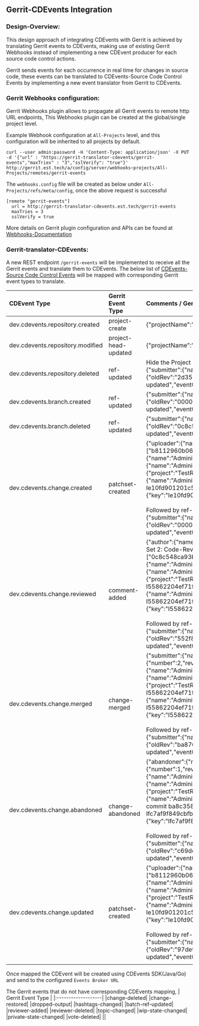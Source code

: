 ## Gerrit-CDEvents Integration

### Design-Overview:
This design approach of integrating CDEvents with Gerrit is achieved by translating Gerrit events to CDEvents, making use of existing Gerrit Webhooks instead of implementing a new CDEvent producer for each source code control actions.

Gerrit sends events for each occurrence in real time for changes in source code, these events can be translated to CDEvents-Source Code Control Events by implementing a new event translator from Gerrit to CDEvents.


### Gerrit Webhooks configuration:

Gerrit Webhooks plugin allows to propagate all Gerrit events to remote http URL endpoints,
This Webhooks plugin can be created at the global/single project level.

Example Webhook configuration at `All-Projects` level, and this configuration will be inherited to all projects by default.

```curl
curl --user admin:password -H 'Content-Type: application/json' -X PUT -d '{"url" : "https://gerrit-translator-cdevents/gerrit-events","maxTries" : "3","sslVerify": "true"}' http://gerrit.est.tech/a/config/server/webhooks~projects/All-Projects/remotes/gerrit-events
```

The `webhooks.config` file will be created as below under `All-Projects/refs/meta/config`, once the above request is successful

```config
[remote "gerrit-events"]
  url = http://gerrit-translator-cdevents.est.tech/gerrit-events
  maxTries = 3
  sslVerify = true
```

More details on Gerrit plugin configuration and APIs can be found at [Webhooks-Documentation](https://gerrit.googlesource.com/plugins/webhooks/+/refs/heads/master/src/main/resources/Documentation)

### Gerrit-translator-CDEvents:

A new REST endpoint `/gerrit-events` will be implemented to receive all the Gerrit events and translate them to CDEvents.
The below list of [CDEvents-Source Code Control Events](https://github.com/cdevents/spec/blob/v0.3.0/source-code-version-control.md) will be mapped with corresponding Gerrit event types to translate.


| CDEvent Type  | Gerrit Event Type  | Comments / Gerrit Event Format   |
| :------------ |:-------------------|:----------------------------------|
| dev.cdevents.repository.created| project-create | {"projectName":"TestRepo3","headName":"refs/heads/master","type":"project-created","eventCreatedOn":1700131789} |
|  dev.cdevents.repository.modified   | project-head-updated    |   {"projectName":"TestRepo3","oldHead":"refs/heads/master","newHead":"refs/heads/main","type":"project-head-updated","eventCreatedOn":1700148011} |
| dev.cdevents.repository.deleted |   ref-updated   |  Hide the Project State under Gerrit Repository Options / <br/>  {"submitter":{"name":"Administrator","email":"admin@example.com","username":"admin"},"refUpdate":{"oldRev":"2d351d6d3bd1bec64f6b165a843c9dd18ac4d2cd","newRev":"5a2347177cdc707c6b42444c505b974d6499047d","refName":"refs/meta/config","project":"TestRepo3"},"type":"ref-updated","eventCreatedOn":1700221454} |
| dev.cdevents.branch.created   |  ref-updated     |   {"submitter":{"name":"Administrator","email":"admin@example.com","username":"admin"},"refUpdate":{"oldRev":"0000000000000000000000000000000000000000","newRev":"0c8c548ca93b44dd501c000ebb79ecc8f9aa4bd6","refName":"refs/heads/test_branch","project":"TestRepo"},"type":"ref-updated","eventCreatedOn":1700147670} |
| dev.cdevents.branch.deleted |   ref-updated    |    {"submitter":{"name":"Administrator","email":"admin@example.com","username":"admin"},"refUpdate":{"oldRev":"0c8c548ca93b44dd501c000ebb79ecc8f9aa4bd6","newRev":"0000000000000000000000000000000000000000","refName":"refs/heads/test_branch","project":"TestRepo"},"type":"ref-updated","eventCreatedOn":1700222081} |
| dev.cdevents.change.created |    patchset-created     |  {"uploader":{"name":"Administrator","email":"admin@example.com","username":"admin"},"patchSet":{"number":1,"revision":"b59138869113bfd9d3e7fbf9439d74e1ae6c54b8","parents":["b8112960b06810405b3e8ce6c8560ee93694700f"],"ref":"refs/changes/02/2/1","uploader":{"name":"Administrator","email":"admin@example.com","username":"admin"},"createdOn":1700478731,"author":{"name":"Administrator","email":"admin@example.com","username":"admin"},"kind":"REWORK","sizeInsertions":10,"sizeDeletions":0},"change":{"project":"TestRepo1","branch":"patch_create","id":"Ie10fd901201c53e9fe3b9766343060763ac81dc6","number":2,"subject":"test.file added","owner":{"name":"Administrator","email":"admin@example.com","username":"admin"},"url":"http://959be7129610/c/TestRepo1/+/2","commitMessage":"test.file added\n\nChange-Id: Ie10fd901201c53e9fe3b9766343060763ac81dc6\n","createdOn":1700478731,"status":"NEW"},"project":{"name":"TestRepo1"},"refName":"refs/heads/patch_create","changeKey":{"key":"Ie10fd901201c53e9fe3b9766343060763ac81dc6"},"type":"patchset-created","eventCreatedOn":1700478732} </br></br> Followed by ref-updated and eventCreatedOn the same time, that can be ignored </br> {"submitter":{"name":"Administrator","email":"admin@example.com","username":"admin"},"refUpdate":{"oldRev":"0000000000000000000000000000000000000000","newRev":"b59138869113bfd9d3e7fbf9439d74e1ae6c54b8","refName":"refs/changes/02/2/1","project":"TestRepo1"},"type":"ref-updated","eventCreatedOn":1700478732}  |
| dev.cdevents.change.reviewed |    comment-added     | {"author":{"name":"Administrator","email":"admin@example.com","username":"admin"},"approvals":[{"type":"Code-Review","description":"Code-Review","value":"2","oldValue":"1"}],"comment":"Patch Set 2: Code-Review+2","patchSet":{"number":2,"revision":"ba8c3584916c93b3e17a1ab63072b0ebd0d3ed84","parents":["0c8c548ca93b44dd501c000ebb79ecc8f9aa4bd6"],"ref":"refs/changes/01/1/2","uploader":{"name":"Administrator","email":"admin@example.com","username":"admin"},"createdOn":1700230164,"author":{"name":"Administrator","email":"admin@example.com","username":"admin"},"kind":"NO_CODE_CHANGE","sizeInsertions":9,"sizeDeletions":0},"change":{"project":"TestRepo","branch":"test_branch","id":"I55862204ef71f69bc88c79fe2259f7cb8365699a","number":1,"subject":"updates to the test branch 2 Change-Id: I55862204ef71f69bc88c79fe2259f7cb8365699a","owner":{"name":"Administrator","email":"admin@example.com","username":"admin"},"url":"http://959be7129610/c/TestRepo/+/1","commitMessage":"updates to the test branch 2\nChange-Id: I55862204ef71f69bc88c79fe2259f7cb8365699a\n","createdOn":1700229687,"status":"NEW"},"project":{"name":"TestRepo"},"refName":"refs/heads/test_branch","changeKey":{"key":"I55862204ef71f69bc88c79fe2259f7cb8365699a"},"type":"comment-added","eventCreatedOn":1700231622}  </br></br> Followed by ref-updated and eventCreatedOn the same time, that can be ignored </br> {"submitter":{"name":"Administrator","email":"admin@example.com","username":"admin"},"refUpdate":{"oldRev":"552f864688cb7c660bb149cd4746f6e69882efcf","newRev":"ba876fbc1bbe1c3c1670163275bceca061eb98e8","refName":"refs/changes/01/1/meta","project":"TestRepo"},"type":"ref-updated","eventCreatedOn":1700231622}  |
| dev.cdevents.change.merged |      change-merged   |   {"submitter":{"name":"Administrator","email":"admin@example.com","username":"admin"},"newRev":"4c688da535ea3352536e3b320880aa353bd404b2","patchSet":{"number":2,"revision":"ba8c3584916c93b3e17a1ab63072b0ebd0d3ed84","parents":["0c8c548ca93b44dd501c000ebb79ecc8f9aa4bd6"],"ref":"refs/changes/01/1/2","uploader":{"name":"Administrator","email":"admin@example.com","username":"admin"},"createdOn":1700230164,"author":{"name":"Administrator","email":"admin@example.com","username":"admin"},"kind":"NO_CODE_CHANGE","sizeInsertions":9,"sizeDeletions":0},"change":{"project":"TestRepo","branch":"test_branch","id":"I55862204ef71f69bc88c79fe2259f7cb8365699a","number":1,"subject":"updates to the test branch 2 Change-Id: I55862204ef71f69bc88c79fe2259f7cb8365699a","owner":{"name":"Administrator","email":"admin@example.com","username":"admin"},"url":"http://959be7129610/c/TestRepo/+/1","commitMessage":"updates to the test branch 2\nChange-Id: I55862204ef71f69bc88c79fe2259f7cb8365699a\n","createdOn":1700229687,"status":"MERGED"},"project":{"name":"TestRepo"},"refName":"refs/heads/test_branch","changeKey":{"key":"I55862204ef71f69bc88c79fe2259f7cb8365699a"},"type":"change-merged","eventCreatedOn":1700231698}  </br></br> Followed by ref-updated and eventCreatedOn the same time, that can be ignored </br> {"submitter":{"name":"Administrator","email":"admin@example.com","username":"admin"},"refUpdate":{"oldRev":"ba876fbc1bbe1c3c1670163275bceca061eb98e8","newRev":"2ae17bf7464a6a4871d16d3d506df75476ea87e4","refName":"refs/changes/01/1/meta","project":"TestRepo"},"type":"ref-updated","eventCreatedOn":1700231698} |
| dev.cdevents.change.abandoned |   change-abandoned      |  {"abandoner":{"name":"Administrator","email":"admin@example.com","username":"admin"},"reason":"change not needed","patchSet":{"number":1,"revision":"e88822ed72749d99e3b1d09fe73a1fdffc8e482c","parents":["ba8c3584916c93b3e17a1ab63072b0ebd0d3ed84"],"ref":"refs/changes/21/21/1","uploader":{"name":"Administrator","email":"admin@example.com","username":"admin"},"createdOn":1700236344,"author":{"name":"Administrator","email":"admin@example.com","username":"admin"},"kind":"REWORK","sizeInsertions":13,"sizeDeletions":1},"change":{"project":"TestRepo","branch":"test_branch","id":"Ifc7af9f849cbfb677ef6f1adcf05956292d4f571","number":21,"subject":"Revert \"updates to the test branch 2\"","owner":{"name":"Administrator","email":"admin@example.com","username":"admin"},"url":"http://959be7129610/c/TestRepo/+/21","commitMessage":"Revert \"updates to the test branch 2\"\n\nThis reverts commit ba8c3584916c93b3e17a1ab63072b0ebd0d3ed84.\n\nReason for revert: Testing abort\n\nChange-Id: Ifc7af9f849cbfb677ef6f1adcf05956292d4f571\n","createdOn":1700236344,"status":"ABANDONED"},"project":{"name":"TestRepo"},"refName":"refs/heads/test_branch","changeKey":{"key":"Ifc7af9f849cbfb677ef6f1adcf05956292d4f571"},"type":"change-abandoned","eventCreatedOn":1700236563}  </br></br> Followed by ref-updated and eventCreatedOn the same time, that can be ignored </br> {"submitter":{"name":"Administrator","email":"admin@example.com","username":"admin"},"refUpdate":{"oldRev":"c69dc799c251a0023e78382225a90f9f1e9cfbf5","newRev":"8e4477b221efd63f6c064aacb75395e7480174a3","refName":"refs/changes/21/21/meta","project":"TestRepo"},"type":"ref-updated","eventCreatedOn":1700236563}  |
| dev.cdevents.change.updated |   patchset-created    | {"uploader":{"name":"Administrator","email":"admin@example.com","username":"admin"},"patchSet":{"number":2,"revision":"66e097f59116e761f5473b66b351f7eba63aed50","parents":["b8112960b06810405b3e8ce6c8560ee93694700f"],"ref":"refs/changes/02/2/2","uploader":{"name":"Administrator","email":"admin@example.com","username":"admin"},"createdOn":1700479995,"author":{"name":"Administrator","email":"admin@example.com","username":"admin"},"kind":"REWORK","sizeInsertions":11,"sizeDeletions":0},"change":{"project":"TestRepo1","branch":"patch_create","id":"Ie10fd901201c53e9fe3b9766343060763ac81dc6","number":2,"subject":"update commit as per review","owner":{"name":"Administrator","email":"admin@example.com","username":"admin"},"url":"http://959be7129610/c/TestRepo1/+/2","commitMessage":"update commit as per review\n\nChange-Id: Ie10fd901201c53e9fe3b9766343060763ac81dc6\n","createdOn":1700478731,"status":"NEW"},"project":{"name":"TestRepo1"},"refName":"refs/heads/patch_create","changeKey":{"key":"Ie10fd901201c53e9fe3b9766343060763ac81dc6"},"type":"patchset-created","eventCreatedOn":1700479996}  </br></br> Followed by ref-updated and eventCreatedOn the same time, that can be ignored </br> {"submitter":{"name":"Administrator","email":"admin@example.com","username":"admin"},"refUpdate":{"oldRev":"97de9dd4a272dffe8cf881057108713d01e03930","newRev":"06932a8928e6e0beff7f9b65f04d9aa0f59b10d1","refName":"refs/changes/02/2/meta","project":"TestRepo1"},"type":"ref-updated","eventCreatedOn":1700479996}   |
|  |       |     |

Once mapped the CDEvent will be created using CDEvents SDK(Java/Go) and send to the configured `Events Broker URL`

The Gerrit events that do not have corresponding CDEvents mapping,
| Gerrit Event Type  |
|:-------------------|
|change-deleted|
|change-restored|
|dropped-output|
|hashtags-changed|
|batch-ref-updated|
|reviewer-added|
|reviewer-deleted|
|topic-changed|
|wip-state-changed|
|private-state-changed|
|vote-deleted|
||
